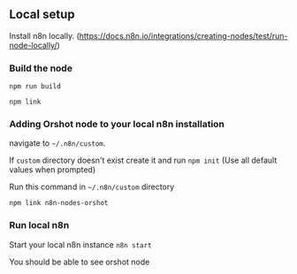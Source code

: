 ## Local setup

Install n8n locally. (https://docs.n8n.io/integrations/creating-nodes/test/run-node-locally/)

### Build the node

`npm run build`

`npm link`

### Adding Orshot node to your local n8n installation

navigate to `~/.n8n/custom`.

If `custom` directory doesn't exist create it and run `npm init` (Use all default values when prompted)

Run this command in `~/.n8n/custom` directory

`npm link n8n-nodes-orshot`

### Run local n8n

Start your local n8n instance `n8n start`

You should be able to see orshot node
